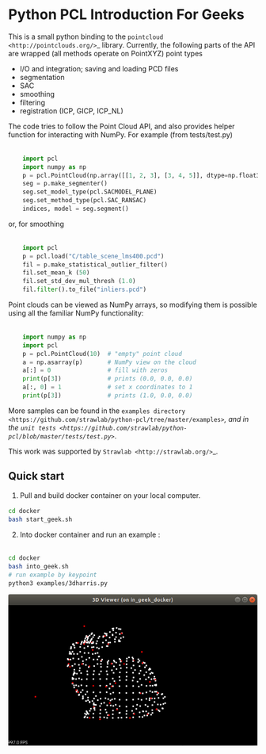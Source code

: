 Python PCL Introduction For Geeks
============

This is a small python binding to the `pointcloud <http://pointclouds.org/>`_ library.
Currently, the following parts of the API are wrapped (all methods operate on PointXYZ)
point types

 * I/O and integration; saving and loading PCD files
 * segmentation
 * SAC
 * smoothing
 * filtering
 * registration (ICP, GICP, ICP_NL)

The code tries to follow the Point Cloud API, and also provides helper function
for interacting with NumPy. For example (from tests/test.py)

```python

    import pcl
    import numpy as np
    p = pcl.PointCloud(np.array([[1, 2, 3], [3, 4, 5]], dtype=np.float32))
    seg = p.make_segmenter()
    seg.set_model_type(pcl.SACMODEL_PLANE)
    seg.set_method_type(pcl.SAC_RANSAC)
    indices, model = seg.segment()
```
or, for smoothing

```python

    import pcl
    p = pcl.load("C/table_scene_lms400.pcd")
    fil = p.make_statistical_outlier_filter()
    fil.set_mean_k (50)
    fil.set_std_dev_mul_thresh (1.0)
    fil.filter().to_file("inliers.pcd")
```
Point clouds can be viewed as NumPy arrays, so modifying them is possible
using all the familiar NumPy functionality:

```python

    import numpy as np
    import pcl
    p = pcl.PointCloud(10)  # "empty" point cloud
    a = np.asarray(p)       # NumPy view on the cloud
    a[:] = 0                # fill with zeros
    print(p[3])             # prints (0.0, 0.0, 0.0)
    a[:, 0] = 1             # set x coordinates to 1
    print(p[3])             # prints (1.0, 0.0, 0.0)
```
More samples can be found in the `examples directory <https://github.com/strawlab/python-pcl/tree/master/examples>`_,
and in the `unit tests <https://github.com/strawlab/python-pcl/blob/master/tests/test.py>`_.

This work was supported by `Strawlab <http://strawlab.org/>`_.


## Quick start

1. Pull and build docker container on your local computer.
```bash
cd docker
bash start_geek.sh
```

2. Into docker container and run an example :

```bash

cd docker
bash into_geek.sh
# run example by keypoint
python3 examples/3dharris.py
```

![image alt text](docs/image/bunny_keypoint.png)
